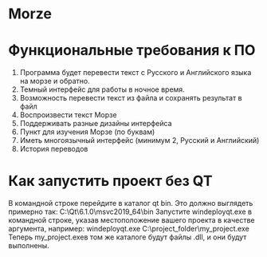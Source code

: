 # Morze
# Функциональные требования к ПО
1. Программа будет перевести текст с Русского и Английского языка на морзе и обратно. 
2. Темный интерфейс для работы в ночное время.
3. Возможность перевести текст из файла и сохранять результат в файл
4. Воспроизвести текст Морзе
5. Поддерживать разные дизайны интерфейса
6. Пункт для изучения Морзе (по буквам)
7. Иметь многоязычный интерфейс (минимум 2, Русский и Английский)
8. История переводов

# Как запустить проект без QT
В командной строке перейдите в каталог qt bin. Это должно выглядеть примерно так: C:\Qt\6.1.0\msvc2019_64\bin
Запустите windeployqt.exe в командной строке, указав местоположение вашего проекта в качестве аргумента, например:
windeployqt.exe C:\project_folder\my_project.exe
Теперь my_project.exeв том же каталоге будут файлы .dll, и они будут выполнены.
